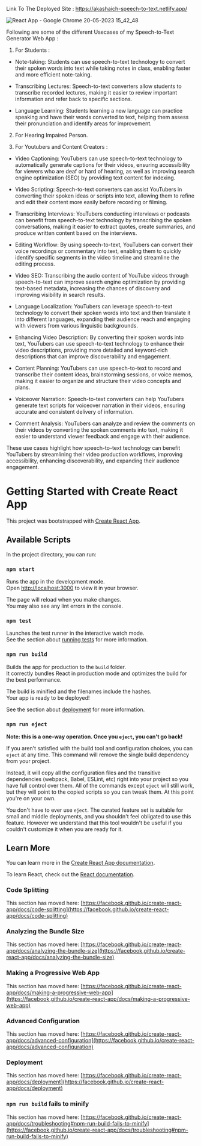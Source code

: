 Link To The Deployed Site : https://akashaich-speech-to-text.netlify.app/    
    
        
        
       
       

![React App - Google Chrome 20-05-2023 15_42_48](https://github.com/AkashAich1999/Speech-to-Text/assets/108985323/65fb71c5-313a-49a2-938f-cd2c980f2e50)
    
       
       
Following are some of the different Usecases of my Speech-to-Text Generator Web App :  
       
1) For Students :        
* Note-taking: Students can use speech-to-text technology to convert their spoken words into text while taking notes in class, enabling faster and more efficient note-taking.

* Transcribing Lectures: Speech-to-text converters allow students to transcribe recorded lectures, making it easier to review important information and refer back to specific sections.

* Language Learning: Students learning a new language can practice speaking and have their words converted to text, helping them assess their pronunciation and identify areas for improvement.

2) For Hearing Impaired Person.

3) For Youtubers and Content Creators :    

* Video Captioning: YouTubers can use speech-to-text technology to automatically generate captions for their videos, ensuring accessibility for viewers who are deaf or hard of hearing, as well as improving search engine optimization (SEO) by providing text content for indexing.

* Video Scripting: Speech-to-text converters can assist YouTubers in converting their spoken ideas or scripts into text, allowing them to refine and edit their content more easily before recording or filming.

* Transcribing Interviews: YouTubers conducting interviews or podcasts can benefit from speech-to-text technology by transcribing the spoken conversations, making it easier to extract quotes, create summaries, and produce written content based on the interviews.

* Editing Workflow: By using speech-to-text, YouTubers can convert their voice recordings or commentary into text, enabling them to quickly identify specific segments in the video timeline and streamline the editing process.

* Video SEO: Transcribing the audio content of YouTube videos through speech-to-text can improve search engine optimization by providing text-based metadata, increasing the chances of discovery and improving visibility in search results.

* Language Localization: YouTubers can leverage speech-to-text technology to convert their spoken words into text and then translate it into different languages, expanding their audience reach and engaging with viewers from various linguistic backgrounds.

* Enhancing Video Description: By converting their spoken words into text, YouTubers can use speech-to-text technology to enhance their video descriptions, providing more detailed and keyword-rich descriptions that can improve discoverability and engagement.

* Content Planning: YouTubers can use speech-to-text to record and transcribe their content ideas, brainstorming sessions, or voice memos, making it easier to organize and structure their video concepts and plans.

* Voiceover Narration: Speech-to-text converters can help YouTubers generate text scripts for voiceover narration in their videos, ensuring accurate and consistent delivery of information.

* Comment Analysis: YouTubers can analyze and review the comments on their videos by converting the spoken comments into text, making it easier to understand viewer feedback and engage with their audience.

These use cases highlight how speech-to-text technology can benefit YouTubers by streamlining their video production workflows, improving accessibility, enhancing discoverability, and expanding their audience engagement.


# Getting Started with Create React App

This project was bootstrapped with [Create React App](https://github.com/facebook/create-react-app).

## Available Scripts

In the project directory, you can run:

### `npm start`

Runs the app in the development mode.\
Open [http://localhost:3000](http://localhost:3000) to view it in your browser.

The page will reload when you make changes.\
You may also see any lint errors in the console.

### `npm test`

Launches the test runner in the interactive watch mode.\
See the section about [running tests](https://facebook.github.io/create-react-app/docs/running-tests) for more information.

### `npm run build`

Builds the app for production to the `build` folder.\
It correctly bundles React in production mode and optimizes the build for the best performance.

The build is minified and the filenames include the hashes.\
Your app is ready to be deployed!

See the section about [deployment](https://facebook.github.io/create-react-app/docs/deployment) for more information.

### `npm run eject`

**Note: this is a one-way operation. Once you `eject`, you can't go back!**

If you aren't satisfied with the build tool and configuration choices, you can `eject` at any time. This command will remove the single build dependency from your project.

Instead, it will copy all the configuration files and the transitive dependencies (webpack, Babel, ESLint, etc) right into your project so you have full control over them. All of the commands except `eject` will still work, but they will point to the copied scripts so you can tweak them. At this point you're on your own.

You don't have to ever use `eject`. The curated feature set is suitable for small and middle deployments, and you shouldn't feel obligated to use this feature. However we understand that this tool wouldn't be useful if you couldn't customize it when you are ready for it.

## Learn More

You can learn more in the [Create React App documentation](https://facebook.github.io/create-react-app/docs/getting-started).

To learn React, check out the [React documentation](https://reactjs.org/).

### Code Splitting

This section has moved here: [https://facebook.github.io/create-react-app/docs/code-splitting](https://facebook.github.io/create-react-app/docs/code-splitting)

### Analyzing the Bundle Size

This section has moved here: [https://facebook.github.io/create-react-app/docs/analyzing-the-bundle-size](https://facebook.github.io/create-react-app/docs/analyzing-the-bundle-size)

### Making a Progressive Web App

This section has moved here: [https://facebook.github.io/create-react-app/docs/making-a-progressive-web-app](https://facebook.github.io/create-react-app/docs/making-a-progressive-web-app)

### Advanced Configuration

This section has moved here: [https://facebook.github.io/create-react-app/docs/advanced-configuration](https://facebook.github.io/create-react-app/docs/advanced-configuration)

### Deployment

This section has moved here: [https://facebook.github.io/create-react-app/docs/deployment](https://facebook.github.io/create-react-app/docs/deployment)

### `npm run build` fails to minify

This section has moved here: [https://facebook.github.io/create-react-app/docs/troubleshooting#npm-run-build-fails-to-minify](https://facebook.github.io/create-react-app/docs/troubleshooting#npm-run-build-fails-to-minify)
